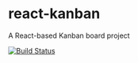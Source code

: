 # react-kanban
A React-based Kanban board project

[![Build Status](https://travis-ci.org/matthewbdaly/react-kanban.svg?branch=master)](https://travis-ci.org/matthewbdaly/react-kanban)
